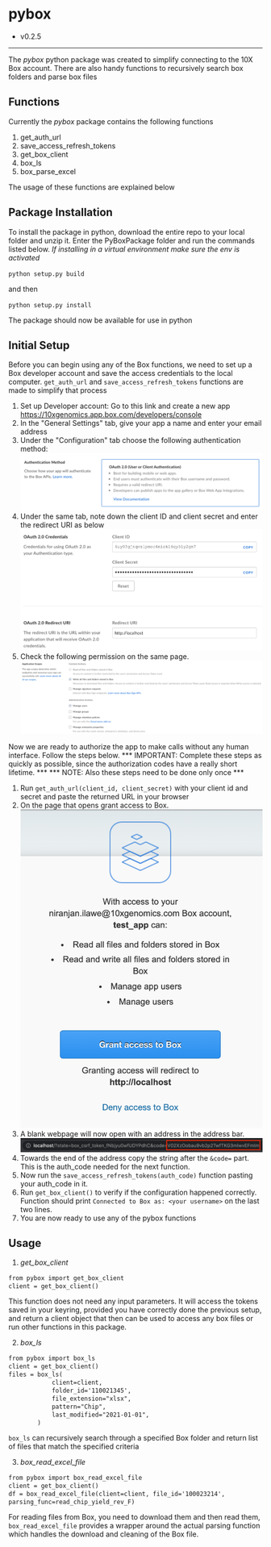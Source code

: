 # pybox
* v0.2.5
---
The *pybox* python package was created to simplify connecting to the 10X Box account.
There are also handy functions to recursively search box folders and parse box files

## Functions

Currently the *pybox* package contains the following functions 
1. get_auth_url
2. save_access_refresh_tokens
3. get_box_client
4. box_ls
5. box_parse_excel


The usage of these functions are explained below

## Package Installation

To install the package in python, download the entire repo to your local folder and unzip it. Enter the PyBoxPackage folder and run the commands listed below. *If installing in a virtual environment make sure the env is activated*

`python setup.py build`

and then

`python setup.py install`

The package should now be available for use in python

## Initial Setup

Before you can begin using any of the Box functions, we need to set up a Box developer account and save the access credentials to the local computer. `get_auth_url` and `save_access_refresh_tokens` functions are made to simplify that process

1. Set up Developer account: Go to this link and create a new app https://10xgenomics.app.box.com/developers/console
2. In the "General Settings" tab, give your app a name and enter your email address
3. Under the "Configuration" tab choose the following authentication method:
![Authentication](images/auth.png)
4. Under the same tab, note down the client ID and client secret and enter the redirect URI as below
![Client ID](images/cred.png)
5. Check the following permission on the same page.
![Permissions](images/perm.png)

Now we are ready to authorize the app to make calls without any human interface. Follow the steps below.
*** IMPORTANT: Complete these steps as quickly as possible, since the authorization codes have a really short lifetime. ***
*** NOTE: Also these steps need to be done only once ***
1. Run `get_auth_url(client_id, client_secret)` with your client id and secret and paste the returned URL in your browser
2. On the page that opens grant access to Box.
![Access](images/access.png)
3. A blank webpage will now open with an address in the address bar.
![Auth](images/auth_code.png)
4. Towards the end of the address copy the string after the `&code=` part. This is the auth_code needed for the next function.
5. Now run the `save_access_refresh_tokens(auth_code)` function pasting your auth_code in it.
6. Run `get_box_client()` to verify if the configuration happened correctly. Function should print `Connected to Box as: <your username>` on the last two lines.
7. You are now ready to use any of the pybox functions

## Usage

1. *get_box_client*

```
from pybox import get_box_client
client = get_box_client()
```

This function does not need any input parameters. It will access the tokens saved in your keyring, provided you have correctly done the previous setup, and return a client object that then can be used to access any box files or run other functions in this package.

2. *box_ls*

```
from pybox import box_ls
client = get_box_client()
files = box_ls(
            client=client,
            folder_id='110021345',
            file_extension="xlsx",
            pattern="Chip",
            last_modified="2021-01-01",
        )
```

`box_ls` can recursively search through a specified Box folder and return list of files that match the specified criteria

3. *box_read_excel_file*

```
from pybox import box_read_excel_file
client = get_box_client()
df = box_read_excel_file(client=client, file_id='100023214', parsing_func=read_chip_yield_rev_F)
```

For reading files from Box, you need to download them and then read them, `box_read_excel_file` provides a wrapper around the actual parsing function which handles the download and cleaning of the Box file.

